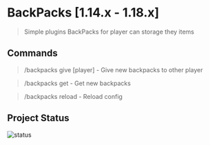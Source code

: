 # BackPacks  [1.14.x - 1.18.x]

> Simple plugins BackPacks for player can storage they items

## Commands

> /backpacks give [player] - Give new backpacks to other player  

> /backpacks get - Get new backpacks
 
> /backpacks reload - Reload config
 
## Project Status
![status](https://img.shields.io/badge/Project--Status-Active-green?style=for-the-badge)